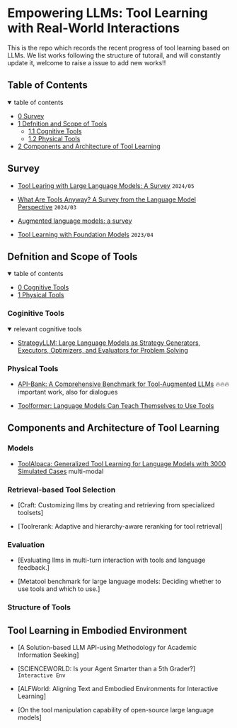 # Empowering LLMs: Tool Learning with Real-World Interactions
This is the repo which records the recent progress of tool learning based on LLMs. We list works following the structure of tutorail, and will constantly update it, welcome to raise a issue to add new works!!

## Table of Contents

<details open>
<summary>table of contents</summary>

- [0 Survey](#0-survey)
- [1 Defnition and Scope of Tools](#1-definition-and-scope-of-tools)
    - [1.1 Cognitive Tools](#11-cognitive-tools)
    - [1.2 Physical Tools](#12-physical-tools)
- [2 Components and Architecture of Tool Learning](#2-components-and-architecture-of-tool-learning)

## Survey

- [Tool Learing with Large Language Models: A Survey](https://arxiv.org/abs/2405.17935) `2024/05`

- [What Are Tools Anyway? A Survey from the Language Model Perspective](https://arxiv.org/pdf/2403.15452) `2024/03`

- [Augmented language models: a survey](https://arxiv.org/abs/2302.07842)

- [Tool Learning with Foundation Models](https://arxiv.org/abs/2304.08354) `2023/04`

## Defnition and Scope of Tools
<details open>
<summary>table of contents</summary>

- [0 Cognitive Tools](#0-cognitive-tools)
- [1 Physical Tools](#1-physical-tools)

### Coginitive Tools
<details open>
<summary>relevant cognitive tools</summary>

- [StrategyLLM: Large Language Models as Strategy Generators, Executors, Optimizers, and Evaluators for Problem Solving](https://arxiv.org/pdf/2311.08803.pdf)

### Physical Tools

- [API-Bank: A Comprehensive Benchmark for Tool-Augmented LLMs](https://aclanthology.org/2023.emnlp-main.187.pdf) :fire::fire::fire: important work, also for dialogues

- [Toolformer: Language Models Can Teach Themselves to Use Tools](https://arxiv.org/abs/2302.04761)


## Components and Architecture of Tool Learning

### Models

- [ToolAlpaca: Generalized Tool Learning for Language Models with 3000 Simulated Cases](https://arxiv.org/pdf/2306.05301) multi-modal

### Retrieval-based Tool Selection

- [Craft: Customizing llms by creating and retrieving from specialized toolsets]

- [Toolrerank: Adaptive and hierarchy-aware reranking for tool retrieval]

### Evaluation

- [Evaluating llms in multi-turn interaction with tools and language feedback.]

- [Metatool benchmark for large language models: Deciding whether to use tools and which to use.]


### Structure of Tools

## Tool Learning in Embodied Environment

- [A Solution-based LLM API-using Methodology for Academic Information Seeking]


- [SCIENCEWORLD: Is your Agent Smarter than a 5th Grader?] `Interactive Env`

- [ALFWorld: Aligning Text and Embodied Environments for Interactive Learning]



- [On the tool manipulation capability of open-source large language models]